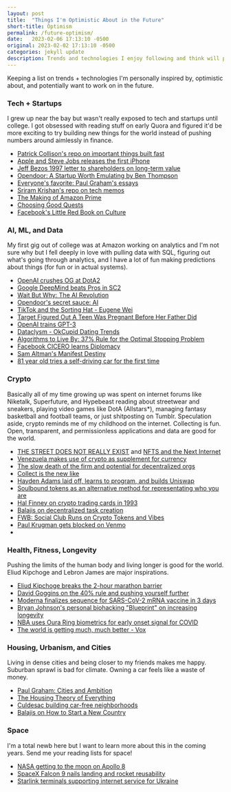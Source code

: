 ```yaml
---
layout: post
title:  "Things I'm Optimistic About in the Future"
short-title: Optimism
permalink: /future-optimism/
date:   2023-02-06 17:13:10 -0500
original: 2023-02-02 17:13:10 -0500
categories: jekyll update
description: Trends and technologies I enjoy following and think will positively impact the future.
---
```


Keeping a list on trends + technologies I'm personally inspired by, optimistic about, and potentially want to work on in the future.

### **Tech + Startups**
I grew up near the bay but wasn't really exposed to tech and startups until college. I got obsessed with reading stuff on early Quora and figured it'd be more exciting to try building new things for the world instead of pushing numbers around aimlessly in finance. 

- [Patrick Collison's repo on important things built fast](https://patrickcollison.com/fast)
- [Apple and Steve Jobs releases the first iPhone](https://www.apple.com/newsroom/2007/01/09Apple-Reinvents-the-Phone-with-iPhone/)
- [Jeff Bezos 1997 letter to shareholders on long-term value](https://venturebeat.com/wp-content/uploads/2010/09/amzn_shareholder-letter-20072.pdf)
- [Opendoor: A Startup Worth Emulating by Ben Thompson](https://stratechery.com/2016/opendoor-a-startup-worth-emulating/)
- [Everyone's favorite: Paul Graham's essays](http://www.paulgraham.com/articles.html)
- [Sriram Krishan's repo on tech memos](https://sriramk.com/memos)
- [The Making of Amazon Prime](https://www.vox.com/recode/2019/5/3/18511544/amazon-prime-oral-history-jeff-bezos-one-day-shipping)
- [Choosing Good Quests](https://www.piratewires.com/p/choose-good-quests)
- [Facebook's Little Red Book on Culture](https://facebookcollection.files.wordpress.com/2018/10/facebooks-little-red-book-office-of-ben-barry.pdf)

### **AI, ML, and Data**
My first gig out of college was at Amazon working on analytics and I'm not sure why but I fell deeply in love with pulling data with SQL, figuring out what's going through analytics, and I have a lot of fun making predictions about things (for fun or in actual systems).

- [OpenAI crushes OG at DotA2](https://www.youtube.com/watch?v=pkGa8ICQJS8)
- [Google DeepMind beats Pros in SC2](https://www.youtube.com/watch?v=FWbVseLiopw&t=916s)
- [Wait But Why: The AI Revolution](https://waitbutwhy.com/2015/01/artificial-intelligence-revolution-1.html)
- [Opendoor's secret sauce: AI](https://www.zdnet.com/article/opendoor-discusses-the-secret-sauce-a-deeper-mechanism-to-the-world/)
- [TikTok and the Sorting Hat - Eugene Wei](https://www.eugenewei.com/blog/2020/8/3/tiktok-and-the-sorting-hat)
- [Target Figured Out A Teen Was Pregnant Before Her Father Did](https://www.forbes.com/sites/kashmirhill/2012/02/16/how-target-figured-out-a-teen-girl-was-pregnant-before-her-father-did/?sh=2dcdce406668)
- [OpenAI trains GPT-3](https://arxiv.org/abs/2005.14165)
- [Dataclysm - OkCupid Dating Trends](https://www.npr.org/2014/09/06/345884282/online-dating-stats-reveal-a-dataclysm-of-telling-trends)
- [Algorithms to Live By: 37% Rule for the Optimal Stopping Problem](https://steemit.com/algorithmstoliveby/@capatazche/algorithms-to-live-by-2-optimal-stopping-how-long-to-look-for-and-when-to-stop-to-find-the-best-the-37-rule)
- [Facebook CICERO learns Diplomacy](https://ai.facebook.com/blog/cicero-ai-negotiates-persuades-and-cooperates-with-people/)
- [Sam Altman's Manifest Destiny](https://www.newyorker.com/magazine/2016/10/10/sam-altmans-manifest-destiny)
- [81 year old tries a self-driving car for the first time](https://twitter.com/lizadixon/status/1631794793255714816?s=20)

### **Crypto**
Basically all of my time growing up was spent on internet forums like Niketalk, Superfuture, and Hypebeast reading about streetwear and sneakers, playing video games like DotA (Allstars*), managing fantasy basketball and football teams, or just shitposting on Tumblr. Speculation aside, crypto reminds me of my childhood on the internet. Collecting is fun. Open, transparent, and permissionless applications and data are good for the world. 

- [THE STREET DOES NOT REALLY EXIST](https://thehundreds.com/blogs/monologue/thestreet) and [NFTS and the Next Internet](https://thehundreds.com/blogs/monologue/cryptomedia)
- [Venezuela makes use of crypto as supplement for currency](https://www.reuters.com/technology/venezuelas-economy-regresses-crypto-fills-gaps-2021-06-22/)
- [The slow death of the firm and potential for decentralized orgs](https://thecontrol.co/the-slow-death-of-the-firm-1bd6cc81286b)
- [Collect is the new like](https://d.mirror.xyz/lUiKkOJnMSHqXE_jOncAVdWC05cnwPRLYkoGn3iU4kY)
- [Hayden Adams laid off, learns to program, and builds Uniswap](https://uniswap.org/blog/uniswap-history)
- [Soulbound tokens as an alternative method for representating who you are](https://vitalik.eth.limo/general/2022/01/26/soulbound.html)
- [Hal Finney on crypto trading cards in 1993](https://i.redd.it/wno6z13zxgfa1.jpg)
- [Balajis on decentralized task creation](https://thenetworkstate.com/decentralized-task-creation)
- [FWB: Social Club Runs on Crypto Tokens and Vibes](https://www.nytimes.com/2022/03/02/technology/friends-with-benefits-crypto-dao.html)
- [Paul Krugman gets blocked on Venmo](https://twitter.com/NeerajKA/status/1633485879250497538?s=20)
- 

### **Health, Fitness, Longevity**
Pushing the limits of the human body and living longer is good for the world. Eliud Kipchoge and Lebron James are major inspirations.

- [Eliud Kipchoge breaks the 2-hour marathon barrier](https://www.youtube.com/watch?v=IAxYQJewtbU)
- [David Goggins on the 40% rule and pushing yourself further](https://www.wearethemighty.com/mighty-fit/navy-seal-40-percent-rule/)
- [Moderna finalizes sequence for SARS-CoV-2 mRNA vaccine in 3 days](https://www.cnbc.com/2021/07/03/how-moderna-made-its-mrna-covid-vaccine-so-quickly-noubar-afeyan.html)
- [Bryan Johnson's personal biohacking "Blueprint" on increasing longevity](https://t.co/Ye5mQPH9NH)
- [NBA uses Oura Ring biometrics for early onset signal for COVID](https://techcrunch.com/2020/05/28/researchers-use-biometrics-including-data-from-the-oura-ring-to-predict-covid-19-symptoms-in-advance/)
- [The world is getting much, much better - Vox](https://www.vox.com/2014/11/24/7272929/global-poverty-health-crime-literacy-good-news)

### **Housing, Urbanism, and Cities**
Living in dense cities and being closer to my friends makes me happy. Suburban sprawl is bad for climate. Owning a car feels like a waste of money.

- [Paul Graham: Cities and Ambition](http://www.paulgraham.com/cities.html)
- [The Housing Theory of Everything](https://worksinprogress.co/issue/the-housing-theory-of-everything)
- [Culdesac building car-free neighborhoods](https://www.nytimes.com/2020/10/31/business/culdesac-tempe-phoenix-sprawl.html)
- [Balajis on How to Start a New Country](https://thenetworkstate.com/how-to-start-a-new-country)

### **Space**
I'm a total newb here but I want to learn more about this in the coming years. Send me your reading lists for space!

- [NASA getting to the moon on Apollo 8](https://www.hq.nasa.gov/office/pao/History/SP-4009/v4p2n.htm)
- [SpaceX Falcon 9 nails landing and rocket reusability](https://www.youtube.com/watch?v=Aq7rDQx9jns)
- [Starlink terminals supporting internet service for Ukraine](https://www.cnn.com/2022/02/27/business/starlink-activated-ukraine/index.html)

